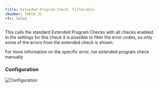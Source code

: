 ```yaml
---
title: Extended Program Check, Filterable
cNumber: CHECK_31
rfc: false
---
```


This calls the standard Extended Program Checks with all checks enabled.
In the settings for this check it is possible to filter the error codes, so only some of the errors from the extended check is shown.

For more information on the specific error, run extended program check manually

### Configuration
![Configuration](/img/31_conf.png)